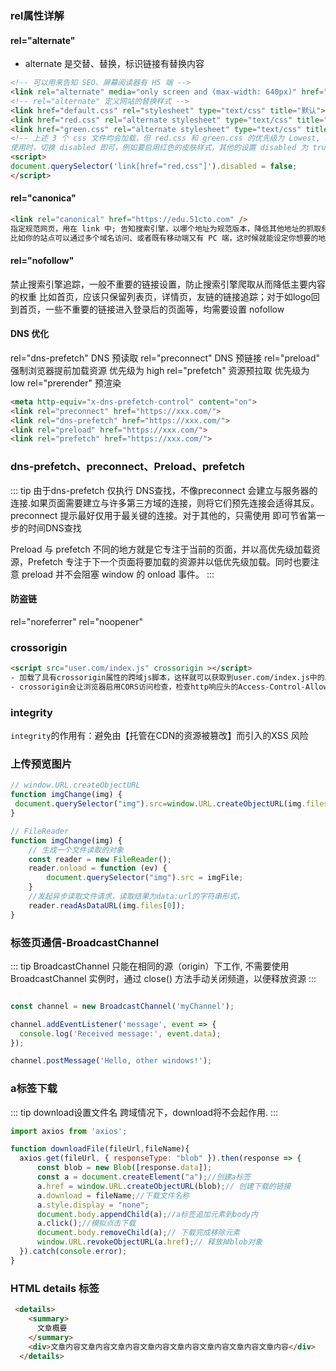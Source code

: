 
### rel属性详解

#### rel="alternate"

* alternate 是交替、替换，标识链接有替换内容
```HTML
<!-- 可以用来告知 SEO、屏幕阅读器有 H5 端 -->
<link rel="alternate" media="only screen and (max-width: 640px)" href="https://m.xxx.com/" />
<!-- rel="alternate" 定义网站的替换样式 -->
<link href="default.css" rel="stylesheet" type="text/css" title="默认">
<link href="red.css" rel="alternate stylesheet" type="text/css" title="红色">
<link href="green.css" rel="alternate stylesheet" type="text/css" title="绿色">
<!-- 上述 3 个 css 文件均会加载，但 red.css 和 green.css 的优先级为 Lowest, 即在空闲时加载，不会影响页面性能
使用时，切换 disabled 即可，例如要启用红色的皮肤样式，其他的设置 disabled 为 true，红色的设置 disabled 为 false（注意 disabled 为 DOM 属性，link 标签上没有这个属性） -->
<script>
document.querySelector('link[href="red.css"]').disabled = false;
</script>
```

#### rel="canonica"

``` HTML
<link rel="canonical" href="https://edu.51cto.com" />
指定规范网页，用在 link 中; 告知搜索引擎，以哪个地址为规范版本，降低其他地址的抓取频率
比如你的站点可以通过多个域名访问、或者既有移动端又有 PC 端，这时候就能设定你想要的地址为搜索引擎优化抓取
```

#### rel="nofollow"

禁止搜索引擎追踪，一般不重要的链接设置，防止搜索引擎爬取从而降低主要内容的权重
比如首页，应该只保留列表页，详情页，友链的链接追踪；对于如logo回到首页，一些不重要的链接进入登录后的页面等，均需要设置 nofollow

#### DNS 优化
rel="dns-prefetch" DNS 预读取
rel="preconnect" DNS 预链接
rel="preload" 强制浏览器提前加载资源 优先级为 high
rel="prefetch" 资源预拉取 优先级为 low
rel="prerender" 预渲染

``` HTML
<meta http-equiv="x-dns-prefetch-control" content="on"> 
<link rel="preconnect" href="https://xxx.com/"> 
<link rel="dns-prefetch" href="https://xxx.com/"> 
<link rel="preload" href="https://xxx.com/"> 
<link rel="prefetch" href="https://xxx.com/"> 
```

### dns-prefetch、preconnect、Preload、prefetch

::: tip
由于dns-prefetch 仅执行 DNS查找，不像preconnect 会建立与服务器的连接.如果页面需要建立与许多第三方域的连接，则将它们预先连接会适得其反。 preconnect 提示最好仅用于最关键的连接。对于其他的，只需使用 <link rel="dns-prefetch"> 即可节省第一步的时间DNS查找

Preload 与 prefetch 不同的地方就是它专注于当前的页面，并以高优先级加载资源，Prefetch 专注于下一个页面将要加载的资源并以低优先级加载。同时也要注意 preload 并不会阻塞 window 的 onload 事件。
:::

#### 防盗链
rel="noreferrer"
rel="noopener"

### crossorigin

``` html
<script src="user.com/index.js" crossorigin ></script>
- 加载了具有crossorigin属性的跨域js脚本，这样就可以获取到user.com/index.js中的具体错误信息了。
- crossorigin会让浏览器启用CORS访问检查，检查http响应头的Access-Control-Allow-Origin
```

### integrity

`integrity`的作用有：避免由【托管在CDN的资源被篡改】而引入的XSS 风险


### 上传预览图片

``` javascript
// window.URL.createObjectURL
function imgChange(img) {
 document.querySelector("img").src=window.URL.createObjectURL(img.files[0]);
}

// FileReader
function imgChange(img) {
    // 生成一个文件读取的对象
    const reader = new FileReader();
    reader.onload = function (ev) {
        document.querySelector("img").src = imgFile;
    }
    //发起异步读取文件请求，读取结果为data:url的字符串形式，
    reader.readAsDataURL(img.files[0]);
}

```

### 标签页通信-BroadcastChannel

::: tip
BroadcastChannel 只能在相同的源（origin）下工作, 不需要使用 BroadcastChannel 实例时，通过 close() 方法手动关闭频道，以便释放资源
::: 

``` javascript

const channel = new BroadcastChannel('myChannel');

channel.addEventListener('message', event => {
  console.log('Received message:', event.data);
});

channel.postMessage('Hello, other windows!');

```


### a标签下载
::: tip
download设置文件名 跨域情况下，download将不会起作用.
:::

``` javascript
import axios from 'axios';

function downloadFile(fileUrl,fileName){
  axios.get(fileUrl, { responseType: "blob" }).then(response => {
      const blob = new Blob([response.data]);
      const a = document.createElement("a");//创建a标签
      a.href = window.URL.createObjectURL(blob);// 创建下载的链接
      a.download = fileName;//下载文件名称
      a.style.display = "none";
      document.body.appendChild(a);//a标签追加元素到body内
      a.click();//模拟点击下载
      document.body.removeChild(a);// 下载完成移除元素
      window.URL.revokeObjectURL(a.href);// 释放掉blob对象
  }).catch(console.error);
}

```

### HTML details 标签

```HTML
 <details>
    <summary>
      文章概要
    </summary>
    <div>文章内容文章内容文章内容文章内容文章内容文章内容文章内容文章内容</div>
  </details>
```
